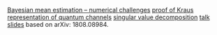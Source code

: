 [Bayesian mean estimation – numerical challenges](https://vimeo.com/748021745)
[proof of Kraus representation of quantum channels](https://vimeo.com/513007972)
[singular value decomposition](https://www.scribd.com/document/651403770/SVD-MQ)
[talk slides](https://vimeo.com/528757230) based on arXiv: 1808.08984.
